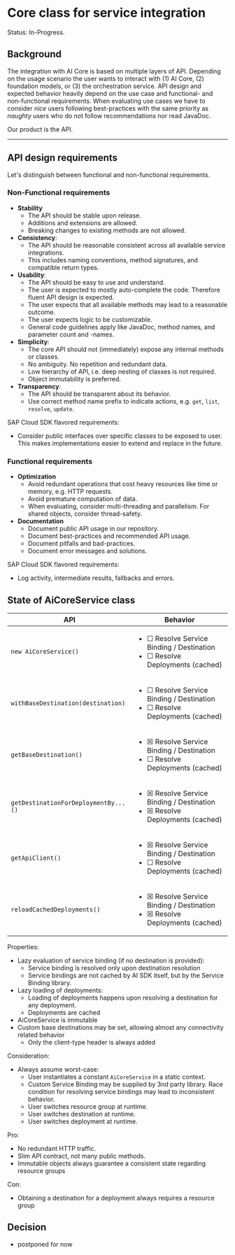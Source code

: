 # Core class for service integration

Status: In-Progress.

## Background

The integration with AI Core is based on multiple layers of API.
Depending on the usage scenario the user wants to interact with (1) AI Core, (2) foundation models, or (3) the
orchestration service.
API design and expected behavior heavily depend on the use case and functional- and non-functional requirements.
When evaluating use cases we have to consider _nice_ users following best-practices with the same priority as _naughty_
users who do not follow recommendations nor read JavaDoc.

Our product is the API.

----

## API design requirements

Let's distinguish between functional and non-functional requirements.

### Non-Functional requirements

* **Stability**
  * The API should be stable upon release.
  * Additions and extensions are allowed.
  * Breaking changes to existing methods are not allowed.
* **Consistency**:
  * The API should be reasonable consistent across all available service integrations.
  * This includes naming conventions, method signatures, and compatible return types.
* **Usability**:
  * The API should be easy to use and understand.
  * The user is expected to mostly auto-complete the code.
    Therefore fluent API design is expected.
  * The user expects that all available methods may lead to a reasonable outcome.
  * The user expects logic to be customizable.
  * General code guidelines apply like JavaDoc, method names, and parameter count and -names.
* **Simplicity**:
  * The core API should not (immediately) expose any internal methods or classes.
  * No ambiguity.
    No repetition and redundant data.
  * Low hierarchy of API, i.e. deep nesting of classes is not required.
  * Object immutability is preferred.
* **Transparency**:
  * The API should be transparent about its behavior.
  * Use correct method name prefix to indicate actions, e.g. `get`, `list`, `resolve`, `update`.

SAP Cloud SDK flavored requirements:

* Consider public interfaces over specific classes to be exposed to user.
  This makes implementations easier to extend and replace in the future.

### Functional requirements

* **Optimization**
  * Avoid redundant operations that cost heavy resources like time or memory, e.g. HTTP requests.
  * Avoid premature computation of data.
  * When evaluating, consider multi-threading and parallelism.
    For shared objects, consider thread-safety.
* **Documentation**
  * Document public API usage in our repository.
  * Document best-practices and recommended API usage.
  * Document pitfalls and bad-practices.
  * Document error messages and solutions.

SAP Cloud SDK flavored requirements:

* Log activity, intermediate results, fallbacks and errors.

## State of AiCoreService class

| API                                  | Behavior                                                                                                         |
|--------------------------------------|------------------------------------------------------------------------------------------------------------------|
| `new AiCoreService()`                | <ul><li>&#x2610; Resolve Service Binding / Destination</li><li>&#x2610; Resolve Deployments (cached)</li></ul>   |
| `withBaseDestination(destination)`   | <ul><li>&#x2610; Resolve Service Binding / Destination</li><li>&#x2610; Resolve Deployments (cached)</li><ul>    |
| `getBaseDestination()`               | <ul> <li>&#x2612; Resolve Service Binding / Destination</li> <li>&#x2610; Resolve Deployments (cached)</li></ul> |
| `getDestinationForDeploymentBy...()` | <ul> <li>&#x2612; Resolve Service Binding / Destination</li> <li>&#x2612; Resolve Deployments (cached)</li></ul> |
| `getApiClient()`                     | <ul> <li>&#x2612; Resolve Service Binding / Destination</li> <li>&#x2610; Resolve Deployments (cached)</li></ul> |
| `reloadCachedDeployments()`          | <ul> <li>&#x2612; Resolve Service Binding / Destination</li> <li>&#x2612; Resolve Deployments (cached)</li></ul> |

Properties:

* Lazy evaluation of service binding (if no destination is provided):
  * Service binding is resolved only upon destination resolution
  * Service bindings are not cached by AI SDK itself, but by the Service Binding library.
* Lazy loading of deployments:
  * Loading of deployments happens upon resolving a destination for any deployment.
  * Deployments are cached
* AiCoreService is immutable
* Custom base destinations may be set, allowing almost any connectivity related behavior
  * Only the client-type header is always added

Consideration:

* Always assume worst-case:
  * User instantiates a constant `AiCoreService` in a static context.
  * Custom Service Binding may be supplied by 3nd party library.
    Race condition for resolving service bindings may lead to inconsistent behavior.
  * User switches resource group at runtime.
  * User switches destination at runtime.
  * User switches deployment at runtime.

Pro:

- No redundant HTTP traffic.
- Slim API contract, not many public methods.
- Immutable objects always guarantee a consistent state regarding resource groups

Con:

- Obtaining a destination for a deployment always requires a resource group

## Decision

- postponed for now